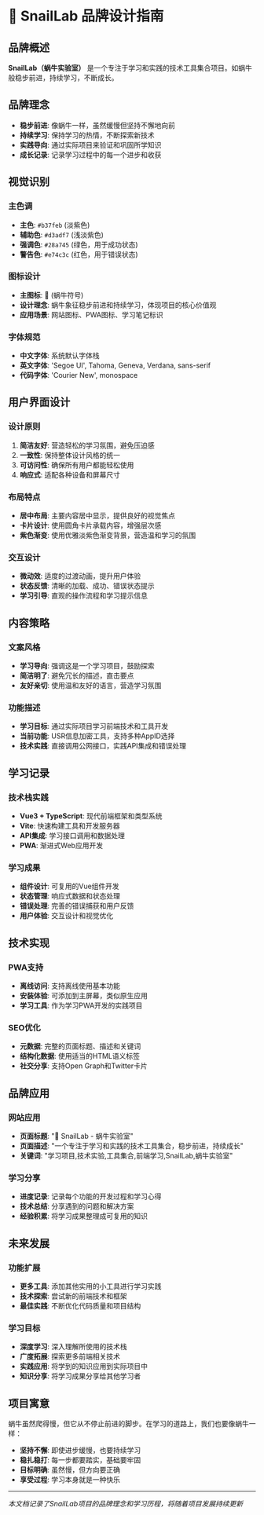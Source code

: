 # 🐌 SnailLab 品牌设计指南

## 品牌概述

**SnailLab（蜗牛实验室）** 是一个专注于学习和实践的技术工具集合项目。如蜗牛般稳步前进，持续学习，不断成长。

## 品牌理念

- **稳步前进**: 像蜗牛一样，虽然缓慢但坚持不懈地向前
- **持续学习**: 保持学习的热情，不断探索新技术
- **实践导向**: 通过实际项目来验证和巩固所学知识
- **成长记录**: 记录学习过程中的每一个进步和收获

## 视觉识别

### 主色调
- **主色**: `#b37feb` (淡紫色)
- **辅助色**: `#d3adf7` (浅淡紫色)
- **强调色**: `#28a745` (绿色，用于成功状态)
- **警告色**: `#e74c3c` (红色，用于错误状态)

### 图标设计
- **主图标**: 🐌 (蜗牛符号)
- **设计理念**: 蜗牛象征稳步前进和持续学习，体现项目的核心价值观
- **应用场景**: 网站图标、PWA图标、学习笔记标识

### 字体规范
- **中文字体**: 系统默认字体栈
- **英文字体**: 'Segoe UI', Tahoma, Geneva, Verdana, sans-serif
- **代码字体**: 'Courier New', monospace

## 用户界面设计

### 设计原则
1. **简洁友好**: 营造轻松的学习氛围，避免压迫感
2. **一致性**: 保持整体设计风格的统一
3. **可访问性**: 确保所有用户都能轻松使用
4. **响应式**: 适配各种设备和屏幕尺寸

### 布局特点
- **居中布局**: 主要内容居中显示，提供良好的视觉焦点
- **卡片设计**: 使用圆角卡片承载内容，增强层次感
- **紫色渐变**: 使用优雅淡紫色渐变背景，营造温和学习的氛围

### 交互设计
- **微动效**: 适度的过渡动画，提升用户体验
- **状态反馈**: 清晰的加载、成功、错误状态提示
- **学习引导**: 直观的操作流程和学习提示信息

## 内容策略

### 文案风格
- **学习导向**: 强调这是一个学习项目，鼓励探索
- **简洁明了**: 避免冗长的描述，直击要点
- **友好亲切**: 使用温和友好的语言，营造学习氛围

### 功能描述
- **学习目标**: 通过实际项目学习前端技术和工具开发
- **当前功能**: USR信息加密工具，支持多种AppID选择
- **技术实践**: 直接调用公网接口，实践API集成和错误处理

## 学习记录

### 技术栈实践
- **Vue3 + TypeScript**: 现代前端框架和类型系统
- **Vite**: 快速构建工具和开发服务器
- **API集成**: 学习接口调用和数据处理
- **PWA**: 渐进式Web应用开发

### 学习成果
- **组件设计**: 可复用的Vue组件开发
- **状态管理**: 响应式数据和状态处理
- **错误处理**: 完善的错误捕获和用户反馈
- **用户体验**: 交互设计和视觉优化

## 技术实现

### PWA支持
- **离线访问**: 支持离线使用基本功能
- **安装体验**: 可添加到主屏幕，类似原生应用
- **学习工具**: 作为学习PWA开发的实践项目

### SEO优化
- **元数据**: 完整的页面标题、描述和关键词
- **结构化数据**: 使用适当的HTML语义标签
- **社交分享**: 支持Open Graph和Twitter卡片

## 品牌应用

### 网站应用
- **页面标题**: "🐌 SnailLab - 蜗牛实验室"
- **页面描述**: "一个专注于学习和实践的技术工具集合，稳步前进，持续成长"
- **关键词**: "学习项目,技术实验,工具集合,前端学习,SnailLab,蜗牛实验室"

### 学习分享
- **进度记录**: 记录每个功能的开发过程和学习心得
- **技术总结**: 分享遇到的问题和解决方案
- **经验积累**: 将学习成果整理成可复用的知识

## 未来发展

### 功能扩展
- **更多工具**: 添加其他实用的小工具进行学习实践
- **技术探索**: 尝试新的前端技术和框架
- **最佳实践**: 不断优化代码质量和项目结构

### 学习目标
- **深度学习**: 深入理解所使用的技术栈
- **广度拓展**: 探索更多前端相关技术
- **实践应用**: 将学到的知识应用到实际项目中
- **知识分享**: 将学习成果分享给其他学习者

## 项目寓意

蜗牛虽然爬得慢，但它从不停止前进的脚步。在学习的道路上，我们也要像蜗牛一样：

- **坚持不懈**: 即使进步缓慢，也要持续学习
- **稳扎稳打**: 每一步都要踏实，基础要牢固
- **目标明确**: 虽然慢，但方向要正确
- **享受过程**: 学习本身就是一种快乐

---

*本文档记录了SnailLab项目的品牌理念和学习历程，将随着项目发展持续更新* 